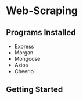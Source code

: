 # Web-Scraping

## Programs Installed
  * Express
  * Morgan
  * Mongoose
  * Axios
  * Cheerio
  
## Getting Started

